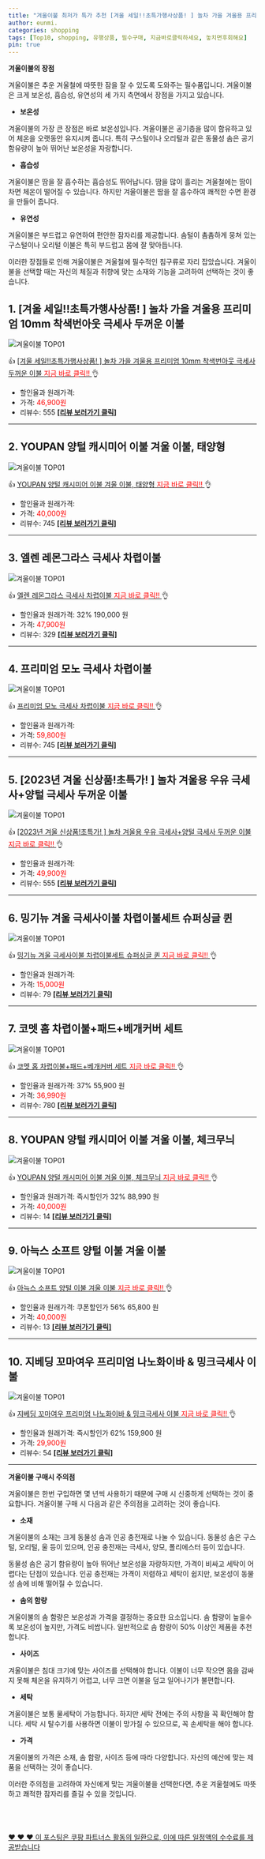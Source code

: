 ```yaml
---
title: "겨울이불 최저가 특가 추천 [겨울 세일!!초특가행사상품! ] 놀차 가을 겨울용 프리미엄 10mm 착색번아웃 극세사 두꺼운 이불 비교 장점 구매가이드"
author: eunmi.
categories: shopping
tags: [Top10, shopping, 유행상품, 필수구매, 지금바로클릭하세요, 놓치면후회해요]
pin: true
---
```

**겨울이불의 장점**

겨울이불은 추운 겨울철에 따뜻한 잠을 잘 수 있도록 도와주는 필수품입니다. 겨울이불은 크게 보온성, 흡습성, 유연성의 세 가지 측면에서 장점을 가지고 있습니다.

* **보온성**

겨울이불의 가장 큰 장점은 바로 보온성입니다. 겨울이불은 공기층을 많이 함유하고 있어 체온을 오랫동안 유지시켜 줍니다. 특히 구스털이나 오리털과 같은 동물성 솜은 공기 함유량이 높아 뛰어난 보온성을 자랑합니다.

* **흡습성**

겨울이불은 땀을 잘 흡수하는 흡습성도 뛰어납니다. 땀을 많이 흘리는 겨울철에는 땀이 차면 체온이 떨어질 수 있습니다. 하지만 겨울이불은 땀을 잘 흡수하여 쾌적한 수면 환경을 만들어 줍니다.

* **유연성**

겨울이불은 부드럽고 유연하여 편안한 잠자리를 제공합니다. 솜털이 촘촘하게 뭉쳐 있는 구스털이나 오리털 이불은 특히 부드럽고 몸에 잘 맞아듭니다.

이러한 장점들로 인해 겨울이불은 겨울철에 필수적인 침구류로 자리 잡았습니다. 겨울이불을 선택할 때는 자신의 체질과 취향에 맞는 소재와 기능을 고려하여 선택하는 것이 좋습니다.

   

## 1. [겨울 세일!!초특가행사상품! ] 놀차 가을 겨울용 프리미엄 10mm 착색번아웃 극세사 두꺼운 이불

![겨울이불 TOP01](https://thumbnail7.coupangcdn.com/thumbnails/remote/230x230ex/image/vendor_inventory/806e/746bec2d750743c56417adbb7570a9c3668b49a57a59a04e8d64c968b029.jpg)


👍 [[겨울 세일!!초특가행사상품! ] 놀차 가을 겨울용 프리미엄 10mm 착색번아웃 극세사 두꺼운 이불 <font color=red> 지금 바로 클릭!! </font> ](https://link.coupang.com/re/AFFSDP?lptag=AF3617701&subid=GithubCoopas&pageKey=7653304395&traceid=V0-153&itemId=20369722024&vendorItemId=86706403834) 👌 


- 할인율과 원래가격: 
- 가격: <span style='color:red'>46,900원</span>
- 리뷰수: 555  [**[리뷰 보러가기 클릭]**](https://link.coupang.com/re/AFFSDP?lptag=AF3617701&subid=GithubCoopas&pageKey=7653304395&traceid=V0-153&itemId=20369722024&vendorItemId=86706403834)

---


   

## 2. YOUPAN 양털 캐시미어 이불 겨울 이불, 태양형

![겨울이불 TOP01](https://thumbnail7.coupangcdn.com/thumbnails/remote/230x230ex/image/vendor_inventory/bb82/24aaf24cbae83036918f37fa7d27d3c5c1569662711c4005877cd84144ba.jpg)


👍 [YOUPAN 양털 캐시미어 이불 겨울 이불, 태양형 <font color=red> 지금 바로 클릭!! </font> ](https://link.coupang.com/re/AFFSDP?lptag=AF3617701&subid=GithubCoopas&pageKey=7396520675&traceid=V0-153&itemId=19134677852&vendorItemId=87164277012) 👌 


- 할인율과 원래가격: 
- 가격: <span style='color:red'>40,000원</span>
- 리뷰수: 745  [**[리뷰 보러가기 클릭]**](https://link.coupang.com/re/AFFSDP?lptag=AF3617701&subid=GithubCoopas&pageKey=7396520675&traceid=V0-153&itemId=19134677852&vendorItemId=87164277012)

---


   

## 3. 엘렌 레몬그라스 극세사 차렵이불

![겨울이불 TOP01](https://thumbnail6.coupangcdn.com/thumbnails/remote/230x230ex/image/rs_quotation_api/6af1/c298621a3b0d3ff9c48c0e39dc40b36d2422e98fc0b4f458c6971dc84289.jpg)


👍 [엘렌 레몬그라스 극세사 차렵이불 <font color=red> 지금 바로 클릭!! </font> ](https://link.coupang.com/re/AFFSDP?lptag=AF3617701&subid=GithubCoopas&pageKey=2156360592&traceid=V0-153&itemId=3662710257&vendorItemId=73413420433) 👌 


- 할인율과 원래가격: 32%  190,000   원
- 가격: <span style='color:red'>47,900원</span>
- 리뷰수: 329  [**[리뷰 보러가기 클릭]**](https://link.coupang.com/re/AFFSDP?lptag=AF3617701&subid=GithubCoopas&pageKey=2156360592&traceid=V0-153&itemId=3662710257&vendorItemId=73413420433)

---


   

## 4. 프리미엄 모노 극세사 차렵이불

![겨울이불 TOP01](https://thumbnail9.coupangcdn.com/thumbnails/remote/230x230ex/image/vendor_inventory/54b1/53b9907a4588ed8e60c31b48ebad83ed8134fea9e8a452ec4096466e0d5c.jpg)


👍 [프리미엄 모노 극세사 차렵이불 <font color=red> 지금 바로 클릭!! </font> ](https://link.coupang.com/re/AFFSDP?lptag=AF3617701&subid=GithubCoopas&pageKey=5931659046&traceid=V0-153&itemId=10541666255&vendorItemId=87489039131) 👌 


- 할인율과 원래가격: 
- 가격: <span style='color:red'>59,800원</span>
- 리뷰수: 745  [**[리뷰 보러가기 클릭]**](https://link.coupang.com/re/AFFSDP?lptag=AF3617701&subid=GithubCoopas&pageKey=5931659046&traceid=V0-153&itemId=10541666255&vendorItemId=87489039131)

---


   

## 5. [2023년 겨울 신상품!초특가! ] 놀차 겨울용 우유 극세사+양털 극세사 두꺼운 이불

![겨울이불 TOP01](https://thumbnail8.coupangcdn.com/thumbnails/remote/230x230ex/image/vendor_inventory/099d/c287803e927accdfdc8735e7d2c630f6d92801f5ec5086111c6fab5ca3df.jpg)


👍 [[2023년 겨울 신상품!초특가! ] 놀차 겨울용 우유 극세사+양털 극세사 두꺼운 이불 <font color=red> 지금 바로 클릭!! </font> ](https://link.coupang.com/re/AFFSDP?lptag=AF3617701&subid=GithubCoopas&pageKey=7655615012&traceid=V0-153&itemId=20381352664&vendorItemId=87373354251) 👌 


- 할인율과 원래가격: 
- 가격: <span style='color:red'>49,900원</span>
- 리뷰수: 555  [**[리뷰 보러가기 클릭]**](https://link.coupang.com/re/AFFSDP?lptag=AF3617701&subid=GithubCoopas&pageKey=7655615012&traceid=V0-153&itemId=20381352664&vendorItemId=87373354251)

---


   

## 6. 밍기뉴 겨울 극세사이불 차렵이불세트 슈퍼싱글 퀸

![겨울이불 TOP01](https://thumbnail8.coupangcdn.com/thumbnails/remote/230x230ex/image/vendor_inventory/938e/67946336f336d0134f1d2068814c989b51f5f88c1af7126b22bb35b0e71c.jpg)


👍 [밍기뉴 겨울 극세사이불 차렵이불세트 슈퍼싱글 퀸 <font color=red> 지금 바로 클릭!! </font> ](https://link.coupang.com/re/AFFSDP?lptag=AF3617701&subid=GithubCoopas&pageKey=7672939043&traceid=V0-153&itemId=20473391914&vendorItemId=87521968275) 👌 


- 할인율과 원래가격: 
- 가격: <span style='color:red'>15,000원</span>
- 리뷰수: 79  [**[리뷰 보러가기 클릭]**](https://link.coupang.com/re/AFFSDP?lptag=AF3617701&subid=GithubCoopas&pageKey=7672939043&traceid=V0-153&itemId=20473391914&vendorItemId=87521968275)

---


   

## 7. 코멧 홈 차렵이불+패드+베개커버 세트

![겨울이불 TOP01](https://thumbnail9.coupangcdn.com/thumbnails/remote/230x230ex/image/retail/images/4874602596880575-8e93357f-3844-43c7-8b0b-e2dd8883224d.jpg)


👍 [코멧 홈 차렵이불+패드+베개커버 세트 <font color=red> 지금 바로 클릭!! </font> ](https://link.coupang.com/re/AFFSDP?lptag=AF3617701&subid=GithubCoopas&pageKey=6375150002&traceid=V0-153&itemId=13519738961&vendorItemId=80773701883) 👌 


- 할인율과 원래가격: 37%  55,900   원
- 가격: <span style='color:red'>36,990원</span>
- 리뷰수: 780  [**[리뷰 보러가기 클릭]**](https://link.coupang.com/re/AFFSDP?lptag=AF3617701&subid=GithubCoopas&pageKey=6375150002&traceid=V0-153&itemId=13519738961&vendorItemId=80773701883)

---


   

## 8. YOUPAN 양털 캐시미어 이불 겨울 이불, 체크무늬

![겨울이불 TOP01](https://thumbnail10.coupangcdn.com/thumbnails/remote/230x230ex/image/vendor_inventory/c33c/d0c47e7b31194deed69c498190e10e378d20da63b249222889eedbc3975d.jpg)


👍 [YOUPAN 양털 캐시미어 이불 겨울 이불, 체크무늬 <font color=red> 지금 바로 클릭!! </font> ](https://link.coupang.com/re/AFFSDP?lptag=AF3617701&subid=GithubCoopas&pageKey=7396520675&traceid=V0-153&itemId=19134677838&vendorItemId=87164276988) 👌 


- 할인율과 원래가격: 즉시할인가 32%  88,990   원
- 가격: <span style='color:red'>40,000원</span>
- 리뷰수: 14  [**[리뷰 보러가기 클릭]**](https://link.coupang.com/re/AFFSDP?lptag=AF3617701&subid=GithubCoopas&pageKey=7396520675&traceid=V0-153&itemId=19134677838&vendorItemId=87164276988)

---


   

## 9. 아늑스 소프트 양털 이불 겨울 이불

![겨울이불 TOP01](https://thumbnail8.coupangcdn.com/thumbnails/remote/230x230ex/image/vendor_inventory/7f74/c4a1b7f365b96ef435a638776d1b42758c3b2fd72b5ab0d23faccbe7c7c3.jpg)


👍 [아늑스 소프트 양털 이불 겨울 이불 <font color=red> 지금 바로 클릭!! </font> ](https://link.coupang.com/re/AFFSDP?lptag=AF3617701&subid=GithubCoopas&pageKey=7642103761&traceid=V0-153&itemId=20309433315&vendorItemId=87385989423) 👌 


- 할인율과 원래가격: 쿠폰할인가 56%  65,800   원
- 가격: <span style='color:red'>40,000원</span>
- 리뷰수: 13  [**[리뷰 보러가기 클릭]**](https://link.coupang.com/re/AFFSDP?lptag=AF3617701&subid=GithubCoopas&pageKey=7642103761&traceid=V0-153&itemId=20309433315&vendorItemId=87385989423)

---


   

## 10. 지베딩 꼬마여우 프리미엄 나노화이바 & 밍크극세사 이불

![겨울이불 TOP01](https://thumbnail9.coupangcdn.com/thumbnails/remote/230x230ex/image/retail/images/2017/10/19/17/1/7c83a0f0-0d87-4aaa-9c91-728e64c113e8.jpg)


👍 [지베딩 꼬마여우 프리미엄 나노화이바 & 밍크극세사 이불 <font color=red> 지금 바로 클릭!! </font> ](https://link.coupang.com/re/AFFSDP?lptag=AF3617701&subid=GithubCoopas&pageKey=42032490&traceid=V0-153&itemId=152745204&vendorItemId=3352538179) 👌 


- 할인율과 원래가격: 즉시할인가 62%  159,900   원
- 가격: <span style='color:red'>29,900원</span>
- 리뷰수: 54  [**[리뷰 보러가기 클릭]**](https://link.coupang.com/re/AFFSDP?lptag=AF3617701&subid=GithubCoopas&pageKey=42032490&traceid=V0-153&itemId=152745204&vendorItemId=3352538179)

---
**겨울이불 구매시 주의점**

겨울이불은 한번 구입하면 몇 년씩 사용하기 때문에 구매 시 신중하게 선택하는 것이 중요합니다. 겨울이불 구매 시 다음과 같은 주의점을 고려하는 것이 좋습니다.

* **소재**

겨울이불의 소재는 크게 동물성 솜과 인공 충전재로 나눌 수 있습니다. 동물성 솜은 구스털, 오리털, 울 등이 있으며, 인공 충전재는 극세사, 양모, 폴리에스터 등이 있습니다.

동물성 솜은 공기 함유량이 높아 뛰어난 보온성을 자랑하지만, 가격이 비싸고 세탁이 어렵다는 단점이 있습니다. 인공 충전재는 가격이 저렴하고 세탁이 쉽지만, 보온성이 동물성 솜에 비해 떨어질 수 있습니다.

* **솜의 함량**

겨울이불의 솜 함량은 보온성과 가격을 결정하는 중요한 요소입니다. 솜 함량이 높을수록 보온성이 높지만, 가격도 비쌉니다. 일반적으로 솜 함량이 50% 이상인 제품을 추천합니다.

* **사이즈**

겨울이불은 침대 크기에 맞는 사이즈를 선택해야 합니다. 이불이 너무 작으면 몸을 감싸지 못해 체온을 유지하기 어렵고, 너무 크면 이불을 덮고 일어나기가 불편합니다.

* **세탁**

겨울이불은 보통 물세탁이 가능합니다. 하지만 세탁 전에는 주의 사항을 꼭 확인해야 합니다. 세탁 시 탈수기를 사용하면 이불이 망가질 수 있으므로, 꼭 손세탁을 해야 합니다.

* **가격**

겨울이불의 가격은 소재, 솜 함량, 사이즈 등에 따라 다양합니다. 자신의 예산에 맞는 제품을 선택하는 것이 좋습니다.

이러한 주의점을 고려하여 자신에게 맞는 겨울이불을 선택한다면, 추운 겨울철에도 따뜻하고 쾌적한 잠자리를 즐길 수 있을 것입니다.<br><br><br><br><br> [ ❤ ❤ ❤ 이 포스팅은 쿠팡 파트너스 활동의 일환으로, 이에 따른 일정액의 수수료를 제공받습니다](https://link.coupang.com/a/bcEFyh)